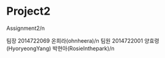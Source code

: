 # Project2

Assignment2/n

팀장 2014722069 온희라(ohnheera)/n
팀원 2014722001 양효령(HyoryeongYang) 박현아(RosieInthepark)/n

